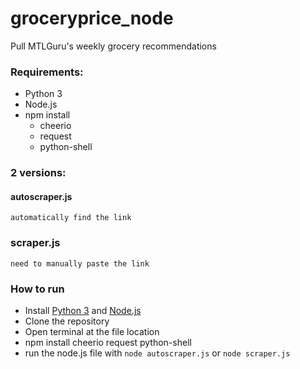 # groceryprice_node
Pull MTLGuru's weekly grocery recommendations

### Requirements:
- Python 3
- Node.js
- npm install 
  - cheerio
  - request
  - python-shell

### 2 versions:
#### autoscraper.js
``` automatically find the link ```
### scraper.js
``` need to manually paste the link ```

### How to run
- Install [Python 3](https://www.python.org/downloads/) and [Node.js](https://nodejs.org/en/)
- Clone the repository
- Open terminal at the file location
- npm install cheerio request python-shell
- run the node.js file with
``` node autoscraper.js ``` or ``` node scraper.js ```


